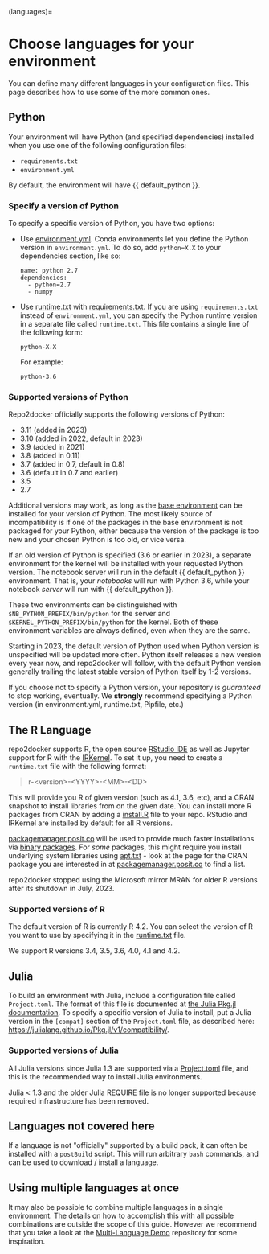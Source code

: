 (languages)=

# Choose languages for your environment

You can define many different languages in your configuration files. This
page describes how to use some of the more common ones.

## Python

Your environment will have Python (and specified dependencies) installed when
you use one of the following configuration files:

- `requirements.txt`
- `environment.yml`

By default, the environment will have {{ default_python }}.

### Specify a version of Python

To specify a specific version of Python, you have two options:

- Use [environment.yml](#environment-yml). Conda environments let you define
  the Python version in `environment.yml`.
  To do so, add `python=X.X` to your dependencies section, like so:

  ```
  name: python 2.7
  dependencies:
    - python=2.7
    - numpy
  ```

- Use [runtime.txt](#runtime-txt) with [requirements.txt](#requirements-txt).
  If you are using `requirements.txt` instead of `environment.yml`,
  you can specify the Python runtime version in a separate file called `runtime.txt`.
  This file contains a single line of the following form:

  ```
  python-X.X
  ```

  For example:

  ```
  python-3.6
  ```

### Supported versions of Python

Repo2docker officially supports the following versions of Python:

- 3.11 (added in 2023)
- 3.10 (added in 2022, default in 2023)
- 3.9 (added in 2021)
- 3.8 (added in 0.11)
- 3.7 (added in 0.7, default in 0.8)
- 3.6 (default in 0.7 and earlier)
- 3.5
- 2.7

Additional versions may work, as long as the [base environment](https://github.com/jupyterhub/repo2docker/blob/HEAD/repo2docker/buildpacks/conda/environment.yml) can be installed for your version of Python.
The most likely source of incompatibility is if one of the packages in the base environment is not packaged for your Python, either because the version of the package is too new and your chosen Python is too old, or vice versa.

If an old version of Python is specified (3.6 or earlier in 2023), a separate environment for the kernel will be installed with your requested Python version.
The notebook server will run in the default {{ default_python }} environment.
That is, your _notebooks_ will run with Python 3.6, while your notebook _server_ will run with {{ default_python }}.

These two environments can be distinguished with `$NB_PYTHON_PREFIX/bin/python` for the server and `$KERNEL_PYTHON_PREFIX/bin/python` for the kernel.
Both of these environment variables are always defined, even when they are the same.

Starting in 2023, the default version of Python used when Python version is unspecified will be updated more often.
Python itself releases a new version every year now, and repo2docker will follow, with the default Python version generally trailing the latest stable version of Python itself by 1-2 versions.

If you choose not to specify a Python version, your repository is _guaranteed_ to stop working, eventually.
We **strongly** recommend specifying a Python version (in environment.yml, runtime.txt, Pipfile, etc.)

## The R Language

repo2docker supports R, the open source [RStudio IDE](https://www.rstudio.com/) as well
as Jupyter support for R with the [IRKernel](https://irkernel.github.io/). To set it up,
you need to create a `runtime.txt` file with the following format:

> r-\<version>-\<YYYY>-\<MM>-\<DD>

This will provide you R of given version (such as 4.1, 3.6, etc), and a CRAN snapshot
to install libraries from on the given date. You can install more R packages from CRAN
by adding a [install.R](#install-R) file to your repo. RStudio and IRKernel are
installed by default for all R versions.

[packagemanager.posit.co](https://packagemanager.posit.co/client/#/)
will be used to provide much faster installations via [binary packages](https://www.rstudio.com/blog/package-manager-v1-1-no-interruptions/).
For _some_ packages, this might require you install underlying system libraries
using [apt.txt](#apt-txt) - look at the page for the CRAN package you are interested in at
[packagemanager.posit.co](https://packagemanager.posit.co/client/#/) to find
a list.

repo2docker stopped using the Microsoft mirror MRAN for older R versions after its shutdown in July, 2023.

### Supported versions of R

The default version of R is currently R 4.2. You can select the version of
R you want to use by specifying it in the [runtime.txt](#runtime-txt)
file.

We support R versions 3.4, 3.5, 3.6, 4.0, 4.1 and 4.2.

## Julia

To build an environment with Julia, include a configuration file called
`Project.toml`. The format of this file is documented at
[the Julia Pkg.jl documentation](https://julialang.github.io/Pkg.jl/v1/).
To specify a specific version of Julia to install, put a Julia version in the
`[compat]` section of the `Project.toml` file, as described
here: <https://julialang.github.io/Pkg.jl/v1/compatibility/>.

### Supported versions of Julia

All Julia versions since Julia 1.3 are supported via a [Project.toml](project-toml)
file, and this is the recommended way to install Julia environments.

Julia < 1.3 and the older Julia REQUIRE file is no longer supported because required infrastructure has been removed.

## Languages not covered here

If a language is not "officially" supported by a build pack, it can often be
installed with a `postBuild` script. This will run arbitrary `bash` commands,
and can be used to download / install a language.

## Using multiple languages at once

It may also be possible to combine multiple languages in a single environment.
The details on how to accomplish this with all possible combinations are outside
the scope of this guide. However we recommend that you take a look at the
[Multi-Language Demo](https://github.com/binder-examples/multi-language-demo)
repository for some inspiration.
